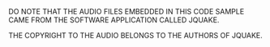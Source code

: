 DO NOTE THAT THE AUDIO FILES EMBEDDED IN THIS CODE SAMPLE CAME FROM THE SOFTWARE APPLICATION CALLED JQUAKE.

THE COPYRIGHT TO THE AUDIO BELONGS TO THE AUTHORS OF JQUAKE.
